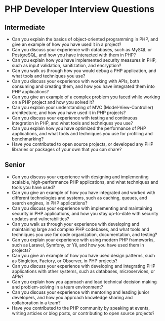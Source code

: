 # PHP Developer Interview Questions

## Intermediate

- Can you explain the basics of object-oriented programming in PHP, and give an example of how you have used it in a project?
- Can you discuss your experience with databases, such as MySQL or PostgreSQL, and how you have interacted with them in PHP?
- Can you explain how you have implemented security measures in PHP, such as input validation, sanitization, and encryption?
- Can you walk us through how you would debug a PHP application, and what tools and techniques you use?
- Can you discuss your experience with working with APIs, both consuming and creating them, and how you have integrated them into PHP applications?
- Can you give an example of a complex problem you faced while working on a PHP project and how you solved it?
- Can you explain your understanding of MVC (Model-View-Controller) architecture, and how you have used it in PHP projects?
- Can you discuss your experience with testing and continuous integration in PHP, and what tools and techniques you use?
- Can you explain how you have optimized the performance of PHP applications, and what tools and techniques you use for profiling and benchmarking?
- Have you contributed to open source projects, or developed any PHP libraries or packages of your own that you can share?


## Senior

- Can you discuss your experience with designing and implementing scalable, high-performance PHP applications, and what techniques and tools you have used?
- Can you give an example of how you have integrated and worked with different technologies and systems, such as caching, queues, and search engines, in PHP applications?
- Can you discuss your experience with implementing and maintaining security in PHP applications, and how you stay up-to-date with security updates and vulnerabilities?
- Can you walk us through your experience with developing and maintaining large and complex PHP codebases, and what tools and techniques you use for code organization, documentation, and testing?
- Can you explain your experience with using modern PHP frameworks, such as Laravel, Symfony, or Yii, and how you have used them in projects?
- Can you give an example of how you have used design patterns, such as Singleton, Factory, or Observer, in PHP projects?
- Can you discuss your experience with developing and integrating PHP applications with other systems, such as databases, microservices, or APIs?
- Can you explain how you approach and lead technical decision making and problem-solving in a team environment?
- Can you discuss your experience with mentoring and leading junior developers, and how you approach knowledge sharing and collaboration in a team?
- Have you contributed to the PHP community by speaking at events, writing articles or blog posts, or contributing to open source projects?
